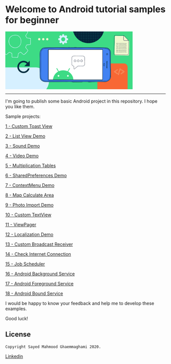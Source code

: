 # Welcome to Android tutorial samples for beginner

<img width="400"  alt="Android tutorial samples for biginner" align="middle" src="./readmeImage.png" />
<hr>
I'm going to publish some basic Android project in this repository. I hope you like them.

Sample projects:

[1 - Custom Toast View](https://github.com/mahmood-ghaem/AndroidTutorialSamples_Beginner/wiki/01-Custom-Toast-View)

[2 - List View Demo](https://github.com/mahmood-ghaem/AndroidTutorialSamples_Beginner/wiki/02-List-View-Demo)

[3 - Sound Demo](https://github.com/mahmood-ghaem/AndroidTutorialSamples_Beginner/wiki/03-Sound-Demo)

[4 - Video Demo](https://github.com/mahmood-ghaem/AndroidTutorialSamples_Beginner/wiki/04-Video-Demo)

[5 - Multiplication Tables](https://github.com/mahmood-ghaem/AndroidTutorialSamples_Beginner/wiki/05-Multiplication-Tables)

[6 - SharedPreferences Demo](https://github.com/mahmood-ghaem/AndroidTutorialSamples_Beginner/wiki/06-SharedPreferences-Demo)

[7 - ContextMenu Demo](https://github.com/mahmood-ghaem/AndroidTutorialSamples_Beginner/wiki/07-ContextMenu-Demo)

[8 - Map Calculate Area](https://github.com/mahmood-ghaem/AndroidTutorialSamples_Beginner/wiki/08-Map-Calculate-Area)

[9 - Photo Import Demo](https://github.com/mahmood-ghaem/AndroidTutorialSamples_Beginner/wiki/09-Photo-Import-Demo)

[10 - Custom TextView](https://github.com/mahmood-ghaem/AndroidTutorialSamples_Beginner/wiki/10-Custom-TextView)

[11 - ViewPager](https://github.com/mahmood-ghaem/AndroidTutorialSamples_Beginner/wiki/11-ViewPager)

[12 - Localization Demo](https://github.com/mahmood-ghaem/AndroidTutorialSamples_Beginner/wiki/12-Localization-Demo)

[13 - Custom Broadcast Receiver](https://github.com/mahmood-ghaem/AndroidTutorialSamples_Beginner/wiki/13-Custom-Broadcast-Receiver)

[14 - Check Internet Connection](https://github.com/mahmood-ghaem/AndroidTutorialSamples_Beginner/wiki/14-Check-Internet-Connection)

[15 - Job Scheduler](https://github.com/mahmood-ghaem/AndroidTutorialSamples_Beginner/wiki/15-Job-Scheduler)

[16 - Android Background Service](https://github.com/mahmood-ghaem/AndroidTutorialSamples_Beginner/wiki/16-Android-Background-Service)

[17 - Android Foreground Service](https://github.com/mahmood-ghaem/AndroidTutorialSamples_Beginner/wiki/17-Android-Foreground-Service)

[18 - Android Bound Service](https://github.com/mahmood-ghaem/AndroidTutorialSamples_Beginner/wiki/18-Android-Bound-Service)




I would be happy to know your feedback and help me to develop these examples.

Good luck!







## License
```
Copyright Sayed Mahmood Ghaemmaghami 2020.
```
[Linkedin](https://www.linkedin.com/in/mahmood-ghaemmaghami)
